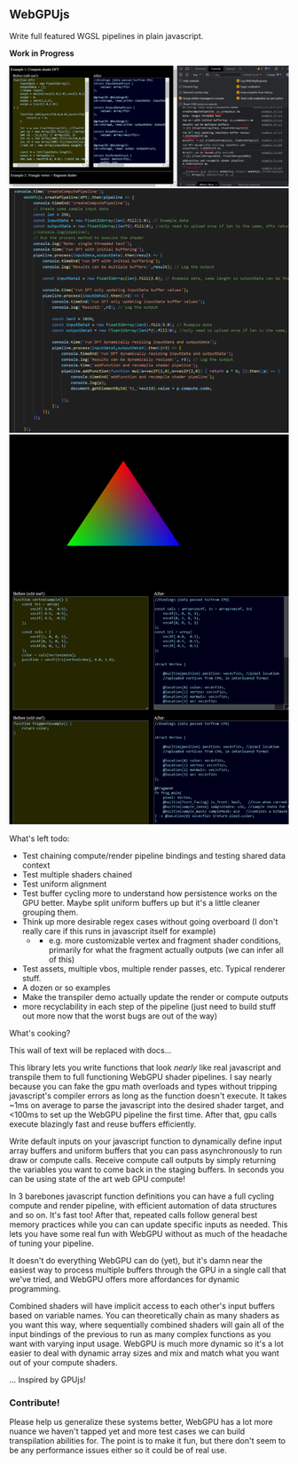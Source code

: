 ## WebGPUjs

Write full featured WGSL pipelines in plain javascript.

**Work in Progress**

![cap](./compute.PNG)
![code](./workflow.PNG)
![render](./render.PNG)

What's left todo:

- Test chaining compute/render pipeline bindings and testing shared data context
- Test multiple shaders chained
- Test uniform alignment
- Test buffer cycling more to understand how persistence works on the GPU better. Maybe split uniform buffers up but it's a little cleaner grouping them.
- Think up more desirable regex cases without going overboard (I don't really care if this runs in javascript itself for example)
   - - e.g. more customizable vertex and fragment shader conditions, primarily for what the fragment actually outputs (we can infer all of this)
- Test assets, multiple vbos, multiple render passes, etc. Typical renderer stuff.
- A dozen or so examples
- Make the transpiler demo actually update the render or compute outputs
- more recyclability in each step of the pipeline (just need to build stuff out more now that the worst bugs are out of the way)


What's cooking? 

This wall of text will be replaced with docs...

This library lets you write functions that look *nearly* like real javascript and transpile them to full functioning WebGPU shader pipelines. I say nearly because you can fake the gpu math overloads and types without tripping javascript's compiler errors as long as the function doesn't execute. It takes ~1ms on average to parse the javascript into the desired shader target, and <100ms to set up the WebGPU pipeline the first time. After that, gpu calls execute blazingly fast and reuse buffers efficiently.

Write default inputs on your javascript function to dynamically define input array buffers and uniform buffers that you can pass asynchronously to run draw or compute calls. Receive compute call outputs by simply returning the variables you want to come back in the staging buffers. In seconds you can be using state of the art web GPU compute!

In 3 barebones javascript function definitions you can have a full cycling compute and render pipeline, with efficient automation of data structures and so on. It's fast too! After that, repeated calls follow general best memory practices while you can can update specific inputs as needed. This lets you have some real fun with WebGPU without as much of the headache of tuning your pipeline. 

It doesn't do everything WebGPU can do (yet), but it's damn near the easiest way to process multiple buffers through the GPU in a single call that we've tried, and WebGPU offers more affordances for dynamic programming.

Combined shaders will have implicit access to each other's input buffers based on variable names. You can theoretically chain as many shaders as you want this way, where sequentially combined shaders will gain all of the input bindings of the previous to run as many complex functions as you want with varying input usage. WebGPU is much more dynamic so it's a lot easier to deal with dynamic array sizes and mix and match what you want out of your compute shaders.



... Inspired by GPUjs!

### Contribute!

Please help us generalize these systems better, WebGPU has a lot more nuance we haven't tapped yet and more test cases we can build transpilation abilities for. The point is to make it fun, but there don't seem to be any performance issues either so it could be of real use.
